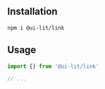 ## Installation

```sh
npm i @ui-lit/link
```

## Usage

```ts
import {} from '@ui-lit/link'

// ...
```
